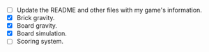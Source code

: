 -   [ ] Update the README and other files with my game's information.
-   [x] Brick gravity.
-   [x] Board gravity.
-   [x] Board simulation.
-   [ ] Scoring system.